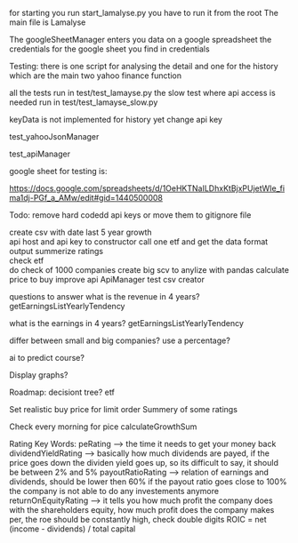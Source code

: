 for starting you run start_lamalyse.py
you have to run it from the root
The main file is Lamalyse

The googleSheetManager enters you data on a google spreadsheet
the credentials for the google sheet you find in credentials


Testing:
there is one script for analysing the detail and one for the history which are the main two yahoo finance function

all the tests run in test/test_lamayse.py
the slow test where api access is needed run in test/test_lamayse_slow.py


keyData is not implemented for history yet
change api key

test_yahooJsonManager

test_apiManager


google sheet for testing is:

https://docs.google.com/spreadsheets/d/1OeHKTNaILDhxKtBjxPUjetWIe_fima1dj-PGf_a_AMw/edit#gid=1440500008


Todo:
remove hard codedd api keys or move them to gitignore file  

create csv with date
last 5 year growth  
api host and api key to constructor
call one etf and get the data
format output
summerize ratings   
check etf  
do check of 1000 companies
create big scv to anylize with pandas
calculate price to buy
improve api ApiManager
test csv creator


questions to answer
what is the revenue in 4 years?
getEarningsListYearlyTendency

what is the earnings in 4 years?
getEarningsListYearlyTendency

differ between small and big companies? use a percentage?


ai to predict course?


Display graphs?

Roadmap:
decisiont tree?
etf  

Set realistic buy price for limit order
Summery of some ratings   


Check every morning for pice calculateGrowthSum

Rating Key Words:
peRating --> the time it needs to get your money back
dividendYieldRating --> basically how much dividends are payed, if the price goes down the dividen yield goes up, so its difficult to say, it should be between 2% and 5%
payoutRatioRating --> relation of earnings and dividends, should be lower then 60% if the payout ratio goes close to 100% the company is not able to do any investements anymore
returnOnEquityRating --> it tells you how much profit the company does with the shareholders equity, how much profit does the company makes per, the roe should be constantly high, check double digits
ROIC = net (income - dividends) / total capital

